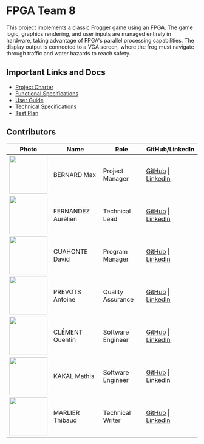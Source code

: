﻿# FPGA Team 8

This project implements a classic Frogger game using an FPGA. The game logic, graphics rendering, and user inputs are managed entirely in hardware, taking advantage of FPGA's parallel processing capabilities. The display output is connected to a VGA screen, where the frog must navigate through traffic and water hazards to reach safety. 

## Important Links and Docs

- [Project Charter](./CODE_OF_CONDUCT.md)
- [Functional Specifications](./Documents/functional_specifications/functional_specifications.md)
- [User Guide](./placeholder)
- [Technical Specifications](./Documents/technical_specifations/technical_specifications.md)
- [Test Plan](./Documents/quality_assurance/test_plan.md)

## Contributors

| **Photo** | **Name** | **Role** | **GitHub/LinkedIn** |
|---|---|---|---|
| <img src="https://avatars.githubusercontent.com/u/80251657?v=4" height="100">| BERNARD Max | Project Manager | [GitHub](https://github.com/maxbernard3) \| [LinkedIn](https://www.linkedin.com/in/max-bernard-b77680210/) |
| <img src="https://avatars.githubusercontent.com/u/71769656?v=4" height="100">| FERNANDEZ Aurélien | Technical Lead | [GitHub](https://github.com/aurelienfernandez) \| [LinkedIn](https://www.linkedin.com/in/aur%C3%A9lien-fernandez-4971201b8/) |
| <img src="https://avatars.githubusercontent.com/u/91249658?v=4" height="100">| CUAHONTE David | Program Manager | [GitHub](https://github.com/DavidCC812) \| [LinkedIn](https://www.linkedin.com/in/david-cuahonte-527781221/) |
| <img src="https://avatars.githubusercontent.com/u/81081224?v=4" height="100">| PREVOTS Antoine | Quality Assurance | [GitHub](https://github.com/TechXplorerFR) \| [LinkedIn](https://www.linkedin.com/in/antoine-prevost-dev/) |
| <img src="https://avatars.githubusercontent.com/u/91249878?v=4" height="100">| CLÉMENT Quentin | Software Engineer | [GitHub](https://github.com/Quentin-Clement) \| [LinkedIn](https://www.linkedin.com/in/quentin-cl%C3%A9ment-939110221/) |
| <img src="https://avatars.githubusercontent.com/u/114522530?v=4" height="100">| KAKAL Mathis | Software Engineer | [GitHub](https://github.com/mathiskakal) \| [LinkedIn](https://www.linkedin.com/in/mathis-k-a239ba10a/) |
| <img src="https://avatars.githubusercontent.com/u/146005163?v=4" height="100">| MARLIER Thibaud | Technical Writer | [GitHub](https://github.com/Biohazardyee) \| [LinkedIn](https://www.linkedin.com/in/thibaud-marlier/) |
